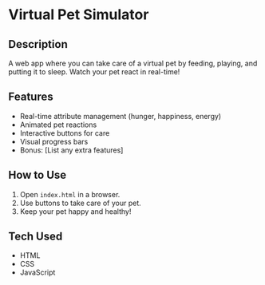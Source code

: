 # Virtual Pet Simulator

## Description

A web app where you can take care of a virtual pet by feeding, playing, and putting it to sleep. Watch your pet react in real-time!

## Features

- Real-time attribute management (hunger, happiness, energy)
- Animated pet reactions
- Interactive buttons for care
- Visual progress bars
- Bonus: [List any extra features]

## How to Use

1. Open `index.html` in a browser.
2. Use buttons to take care of your pet.
3. Keep your pet happy and healthy!

## Tech Used

- HTML
- CSS
- JavaScript
